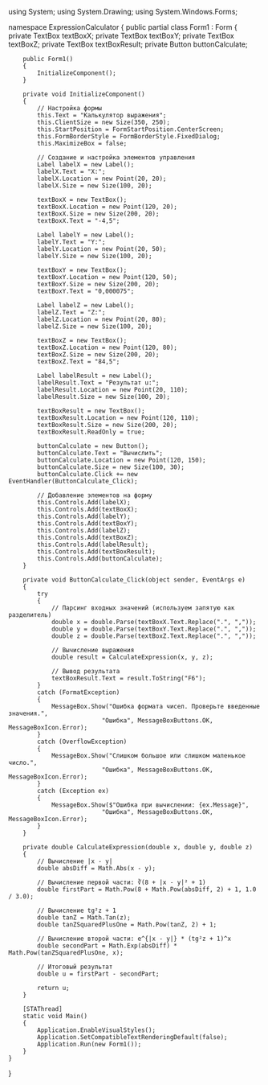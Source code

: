 using System;
using System.Drawing;
using System.Windows.Forms;

namespace ExpressionCalculator
{
    public partial class Form1 : Form
    {
        private TextBox textBoxX;
        private TextBox textBoxY;
        private TextBox textBoxZ;
        private TextBox textBoxResult;
        private Button buttonCalculate;

        public Form1()
        {
            InitializeComponent();
        }

        private void InitializeComponent()
        {
            // Настройка формы
            this.Text = "Калькулятор выражения";
            this.ClientSize = new Size(350, 250);
            this.StartPosition = FormStartPosition.CenterScreen;
            this.FormBorderStyle = FormBorderStyle.FixedDialog;
            this.MaximizeBox = false;

            // Создание и настройка элементов управления
            Label labelX = new Label();
            labelX.Text = "X:";
            labelX.Location = new Point(20, 20);
            labelX.Size = new Size(100, 20);

            textBoxX = new TextBox();
            textBoxX.Location = new Point(120, 20);
            textBoxX.Size = new Size(200, 20);
            textBoxX.Text = "-4,5";

            Label labelY = new Label();
            labelY.Text = "Y:";
            labelY.Location = new Point(20, 50);
            labelY.Size = new Size(100, 20);

            textBoxY = new TextBox();
            textBoxY.Location = new Point(120, 50);
            textBoxY.Size = new Size(200, 20);
            textBoxY.Text = "0,000075";

            Label labelZ = new Label();
            labelZ.Text = "Z:";
            labelZ.Location = new Point(20, 80);
            labelZ.Size = new Size(100, 20);

            textBoxZ = new TextBox();
            textBoxZ.Location = new Point(120, 80);
            textBoxZ.Size = new Size(200, 20);
            textBoxZ.Text = "84,5";

            Label labelResult = new Label();
            labelResult.Text = "Результат u:";
            labelResult.Location = new Point(20, 110);
            labelResult.Size = new Size(100, 20);

            textBoxResult = new TextBox();
            textBoxResult.Location = new Point(120, 110);
            textBoxResult.Size = new Size(200, 20);
            textBoxResult.ReadOnly = true;

            buttonCalculate = new Button();
            buttonCalculate.Text = "Вычислить";
            buttonCalculate.Location = new Point(120, 150);
            buttonCalculate.Size = new Size(100, 30);
            buttonCalculate.Click += new EventHandler(ButtonCalculate_Click);

            // Добавление элементов на форму
            this.Controls.Add(labelX);
            this.Controls.Add(textBoxX);
            this.Controls.Add(labelY);
            this.Controls.Add(textBoxY);
            this.Controls.Add(labelZ);
            this.Controls.Add(textBoxZ);
            this.Controls.Add(labelResult);
            this.Controls.Add(textBoxResult);
            this.Controls.Add(buttonCalculate);
        }

        private void ButtonCalculate_Click(object sender, EventArgs e)
        {
            try
            {
                // Парсинг входных значений (используем запятую как разделитель)
                double x = double.Parse(textBoxX.Text.Replace(".", ","));
                double y = double.Parse(textBoxY.Text.Replace(".", ","));
                double z = double.Parse(textBoxZ.Text.Replace(".", ","));

                // Вычисление выражения
                double result = CalculateExpression(x, y, z);

                // Вывод результата
                textBoxResult.Text = result.ToString("F6");
            }
            catch (FormatException)
            {
                MessageBox.Show("Ошибка формата чисел. Проверьте введенные значения.",
                              "Ошибка", MessageBoxButtons.OK, MessageBoxIcon.Error);
            }
            catch (OverflowException)
            {
                MessageBox.Show("Слишком большое или слишком маленькое число.",
                              "Ошибка", MessageBoxButtons.OK, MessageBoxIcon.Error);
            }
            catch (Exception ex)
            {
                MessageBox.Show($"Ошибка при вычислении: {ex.Message}",
                              "Ошибка", MessageBoxButtons.OK, MessageBoxIcon.Error);
            }
        }

        private double CalculateExpression(double x, double y, double z)
        {
            // Вычисление |x - y|
            double absDiff = Math.Abs(x - y);

            // Вычисление первой части: ∛(8 + |x - y|² + 1)
            double firstPart = Math.Pow(8 + Math.Pow(absDiff, 2) + 1, 1.0 / 3.0);

            // Вычисление tg²z + 1
            double tanZ = Math.Tan(z);
            double tanZSquaredPlusOne = Math.Pow(tanZ, 2) + 1;

            // Вычисление второй части: e^{|x - y|} * (tg²z + 1)^x
            double secondPart = Math.Exp(absDiff) * Math.Pow(tanZSquaredPlusOne, x);

            // Итоговый результат
            double u = firstPart - secondPart;

            return u;
        }

        [STAThread]
        static void Main()
        {
            Application.EnableVisualStyles();
            Application.SetCompatibleTextRenderingDefault(false);
            Application.Run(new Form1());
        }
    }
}
